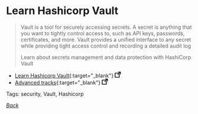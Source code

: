 
# Learn Hashicorp Vault

> Vault is a tool for securely accessing secrets. A secret is anything that you want to tightly control access to, such as API keys, passwords, certificates, and more. Vault provides a unified interface to any secret while providing tight access control and recording a detailed audit log
> 
> Learn about secrets management and data protection with HashiCorp Vault

- [Learn Hashicorp Vault](https://learn.hashicorp.com/vault/){:target="_blank"} ![external redirect](../../img/ext-redir.png)
- [Advanced tracks](https://learn.hashicorp.com/vault/#advanced){:target="_blank"} ![external redirect](../../img/ext-redir.png)

Tags: security, Vault, Hashicorp

[_Back_](../)
